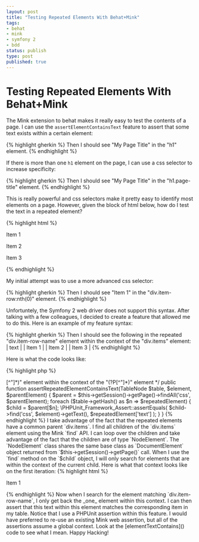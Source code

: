 ```yaml
---
layout: post
title: "Testing Repeated Elements With Behat+Mink"
tags:
- behat
- mink
- symfony 2
- bdd
status: publish
type: post
published: true
---
```


# Testing Repeated Elements With Behat+Mink

The Mink extension to behat makes it really easy to test the contents of a page. I can use the `assertElementContainsText` feature to assert that some text exists within a certain element:

{% highlight gherkin %}
Then I should see "My Page Title" in the "h1" element.
{% endhighlight %}

If there is more than one `h1` element on the page, I can use a css selector to increase specificity:

{% highlight gherkin %}
Then I should see "My Page Title" in the "h1.page-title" element.
{% endhighlight %}

This is really powerful and css selectors make it pretty easy to identify most elements on a page. However, given the block of html below, how do I test the text in a repeated element?

{% highlight html %}
<div class="items">
    <div class="item-row">
        <p class="item-row-name">Item 1</p>
    </div>
    <div class="item-row">
        <p class="item-row-name">Item 2</p>
    </div>
    <div class="item-row">
        <p class="item-row-name">Item 3</p>
    </div>
</div>
{% endhighlight %}

My initial attempt was to use a more advanced css selector:

{% highlight gherkin %}
Then I should see "Item 1" in the "div.item-row:nth(0)" element.
{% endhighlight %}

Unfortuntely, the Symfony 2 web driver does not support this syntax. After talking with a few colleagues, I decided to create a feature that allowed me to do this. Here is an example of my feature syntax:

{% highlight gherkin %}
Then I should see the following in the repeated "div.item-row-name" element within the context of the "div.items" element:
| text   |
| Item 1 |
| Item 2 |
| Item 3 |
{% endhighlight %}

Here is what the code looks like:

{% highlight php %}
<?php
/**
* @Then /^(?:|I )should see the following in the repeated "(?P<element>[^"]*)" element within the context of the "(?P<parentElement>[^"]*)" element
*/
public function assertRepeatedElementContainsText(TableNode $table, $element, $parentElement)
{
    $parent = $this->getSession()->getPage()->findAll('css', $parentElement);

    foreach ($table->getHash() as $n => $repeatedElement) {
        $child = $parent[$n];

        \PHPUnit_Framework_Assert::assertEquals(
            $child->find('css', $element)->getText(),
            $repeatedElement['text']
        );
    }
}
{% endhighlight %}

I take advantage of the fact that the repeated elements have a common parent `div.items`. I find all children of the `div.items` element using the Mink `find` API. I can loop over the children and take advantage of the fact that the children are of type `NodeElement`. The `NodeElement` class shares the same base class as `DocumentElement` object returned from `$this->getSession()->getPage()` call. When I use the `find` method on the `$child` object, I will only search for elements that are within the context of the current child. Here is what that context looks like on the first iteration:

{% highlight html %}
<div class="item-row">
    <p class="item-row-name">Item 1</p>
</div>
{% endhighlight %}

Now when I search for the element matching `div.item-row-name`, I only get back the _one_ element within this context. I can then assert that this text within this element matches the corresponding item in my table.

Notice that I use a PHPUnit assertion within this feature. I would have preferred to re-use an existing Mink web assertion, but all of the assertions assume a global context. Look at the [elementTextContains]() code to see what I mean.

Happy Hacking!
